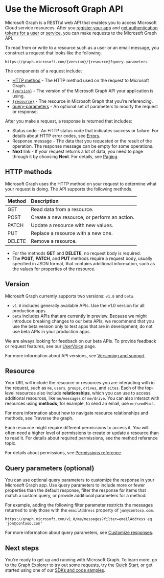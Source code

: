 # Use the Microsoft Graph API

Microsoft Graph is a RESTful web API that enables you to access Microsoft Cloud service resources. After you [register your app](auth_register_app_v2.md) and [get authentication tokens for a user](auth_v2_user.md) or [service](auth_v2_service.md), you can make requests to the Microsoft Graph API.

To read from or write to a resource such as a user or an email message, you construct a request that looks like the following.

```http
https://graph.microsoft.com/{version}/{resource}?query-parameters
```

The components of a request include:

* [HTTP method](#http-methods) - The HTTP method used on the request to Microsoft Graph.
* [`{version}`](#version) - The version of the Microsoft Graph API your application is using.
* [`{resource}`](#resource) - The resource in Microsoft Graph that you're referencing.
* [query-parameters](#query-parameters-optional) - An optional set of parameters to modify the request or response.

After you make a request, a response is returned that includes: 

* Status code - An HTTP status code that indicates success or failure. For details about HTTP error codes, see [Errors](errors.md).
* Response message - The data that you requested or the result of the operation. The response message can be empty for some operations.
* **Next** link - If your request returns a lot of data, you need to page through it by choosing **Next**. For details, see [Paging](paging.md).

## HTTP methods

Microsoft Graph uses the HTTP method on your request to determine what your request is doing. The API supports the following methods.


|**Method** |**Description**                             |
| :----- | :------------------------------------------- |
| GET    | Read data from a resource.                   |
| POST   | Create a new resource, or perform an action. |
| PATCH  | Update a resource with new values.           |
| PUT    | Replace a resource with a new one.           |
| DELETE | Remove a resource.                           |

* For the methods **GET** and **DELETE**, no request body is required.
* The **POST**, **PATCH**, and **PUT** methods require a request body, usually specified in JSON format, that contains additional information, such as the values for properties of the resource.

## Version

Microsoft Graph currently supports two versions: `v1.0` and `beta`.

* `v1.0` includes generally available APIs. Use the v1.0 version for all production apps.
* `beta` includes APIs that are currently in preview. Because we might introduce breaking changes to our beta APIs, we recommend that you use the beta version only to test apps that are in development; do not use beta APIs in your production apps.

We are always looking for feedback on our beta APIs. To provide feedback or request features, see our [UserVoice](https://officespdev.uservoice.com/) page.

For more information about API versions, see [Versioning and support](versioning_and_support.md).

## Resource

Your URL will include the resource or resources you are interacting with in the request, such as `me`, `users`, `groups`, `drives`, and `sites`. Each of the top-level resources also include **relationships**, which you can use to access additional resources, like `me/messages` or `me/drive`. You can also interact with resources using **methods**; for example, to send an email, use `me/sendMail`.

For more information about how to navigate resource relationships and methods, see Traverse the graph. 

Each resource might require different permissions to access it. You will often need a higher level of permissions to create or update a resource than to read it. For details about required permissions, see the method reference topic. 

For details about permissions, see [Permissions reference](permissions_reference.md).

## Query parameters (optional)

You can use optional query parameters to customize the response in your Microsoft Graph app. Use query parameters to include more or fewer properties than the default response, filter the response for items that match a custom query, or provide additional parameters for a method.

For example, adding the following filter parameter restricts the messages returned to only those with the `emailAddress` property of `jon@contoso.com`.

```http
https://graph.microsoft.com/v1.0/me/messages?filter=emailAddress eq 'jon@contoso.com'
```

For more information about query parameters, see [Customize responses](query_parameters.md).

## Next steps

You're ready to get up and running with Microsoft Graph. To learn more, go to the [Graph Explorer](https://developer.microsoft.com/en-us/graph/graph-explorer) to try out some requests, try the [Quick Start](https://developer.microsoft.com/en-us/graph/quick-start), or get started using one of our [SDKs and code samples](https://developer.microsoft.com/en-us/graph/code-samples-and-sdks).